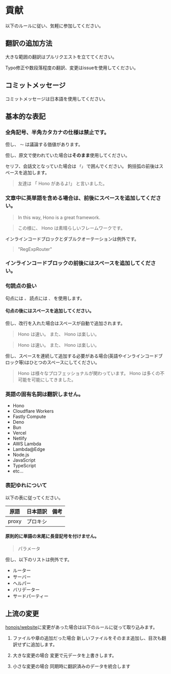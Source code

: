 # 貢献

以下のルールに従い、気軽に参加してください。

## 翻訳の追加方法

大きな範囲の翻訳はプルリクエストを立ててください。

Typo修正や数段落程度の翻訳、変更はissueを使用してください。

## コミットメッセージ

コミットメッセージは日本語を使用してください。

## 基本的な表記

### 全角記号、半角カタカナの仕様は禁止です。

但し、 `〜` は議論する価値があります。

但し、原文で使われていた場合は**そのまま**使用してください。

セリフ、会話文となっていた場合は `「」` で囲んでください。
鉤括弧の前後はスペースを追加します。

> 友達は 「 Hono があるよ!」 と言いました。

### 文章中に英単語を含める場合は、前後にスペースを追加してください。

> In this way, Hono is a great framework.

> この様に、 Hono は素晴らしいフレームワークです。

インラインコードブロックとダブルクオーテーションは例外です。

> "RegExpRouter"

### インラインコードブロックの前後にはスペースを追加してください。

### 句読点の扱い

句点には `。` 読点には `、` を使用します。

#### 句点の後にはスペースを追加してください。

但し、改行を入れた場合はスペースが自動で追加されます。

> Hono は速い。
> また、 Hono は楽しい。

> Hono は速い。 また、 Hono は楽しい。

但し、スペースを連続して追加する必要がある場合(英語やインラインコードブロック等)はひとつのスペースにしてください。

> Hono は様々なプロフェッショナルが関わっています。 Hono は多くの不可能を可能にしてきました。

### 英語の固有名詞は翻訳しません。

- Hono
- Cloudflare Workers
- Fastly Compute
- Deno
- Bun
- Vercel
- Netlify
- AWS Lambda
- Lambda@Edge
- Node.js
- JavaScript
- TypeScript
- etc...

### 表記ゆれについて

以下の表に従ってください。

| 原語 | 日本語訳 | 備考 |
|-----|---------|-----|
| proxy | プロキシ | |

#### 原則的に単語の末尾に長音記号を付けません。

> パラメータ

但し、以下のリストは例外です。

- ルーター
- サーバー
- ヘルパー
- バリデーター
- サードパーティー

## 上流の変更

[honojs/website](https://github.com/honojs/website)に変更があった場合は以下のルールに従って取り込みます。

1. ファイルや章の追加だった場合
   新しいファイルをそのまま追加し、目次も翻訳せずに追加します。

2. 大きな変更の場合
   変更で元データを上書きします。

3. 小さな変更の場合
   同期時に翻訳済みのデータを統合します
